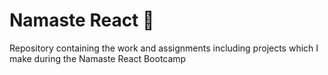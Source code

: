 # Namaste React 🚀
Repository containing the work and assignments including projects which I make during the Namaste React Bootcamp
